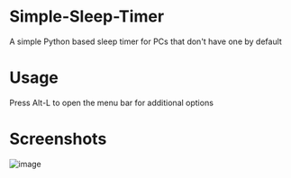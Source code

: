 # Simple-Sleep-Timer
A simple Python based sleep timer for PCs that don't have one by default

# Usage
Press Alt-L to open the menu bar for additional options

# Screenshots
![image](https://github.com/user-attachments/assets/ca2a986d-c343-4039-b8a2-78ddc506302f)
